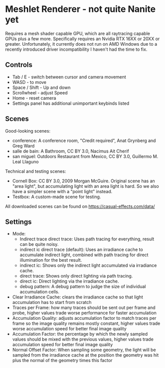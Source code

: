 # Meshlet Renderer - not quite Nanite yet

Requires a mesh shader capable GPU, which are all raytracing capable GPUs plus a few more. Specifically requires an Nvidia RTX 16XX or 20XX or greater. Unfortunately, it currently does not run on AMD Windows due to a recently introduced driver incompatibility I haven't had the time to fix.

## Controls

* Tab / E - switch between cursor and camera movement
* WASD - to move
* Space / Shift - Up and down
* Scrollwheel - adjust Speed
* Home - reset camera
* Settings panel has additional unimportant keybinds listed

## Scenes

Good-looking scenes:

* conference: A conference room, "Credit required", Anat Grynberg and Greg Ward
* salle de bain: A Bathroom, CC BY 3.0, Nacimus Ait Cherif
* san miguel: Outdoors Restaurant from Mexico, CC BY 3.0, Guillermo M. Leal Llaguno

Technical and testing scenes:

* Cornell Box: CC BY 3.0, 2009 Morgan McGuire. Original scene has an "area light", but accumulating light with an area light is hard. So we also have a simpler scene with a "point light" instead.
* Testbox: A custom-made scene for testing.

All downloaded scenes can be found on https://casual-effects.com/data/

## Settings

* Mode:
    * Indirect trace direct trace: Uses path tracing for everything, result can be quite noisy.
    * indirect ic direct trace (default): Uses an irradiance cache to accumulate indirect light, combined with path tracing for direct illumination for the best result.
    * indirect ic: Shows only the indirect light accumulated via irradiance cache.
    * direct trace: Shows only direct lighting via path tracing.
    * direct ic: Direct lighting via the irradiance cache.
    * debug pattern: A debug pattern to judge the size of individual accumulation cells.
* Clear Irradiance Cache: clears the irradiance cache so that light accumulation has to start from scratch
* Traces per Frame: how many traces should be sent out per frame and probe, higher values trade worse performance for faster accumulation
* Accumulation Quality: adjusts accumulation factor to match traces per frame so the image quality remains mostly constant, higher values trade worse accumulation speed for better final image quality
* Accumulation Factor: the percentage by which the newly sampled values should be mixed with the previous values, higher values trade accumulation speed for better final image quality
* Normal Offset Factor: When sampling some geometry, the light will be sampled from the irradiance cache at the position the geometry was hit plus the normal of the geometry times this factor
